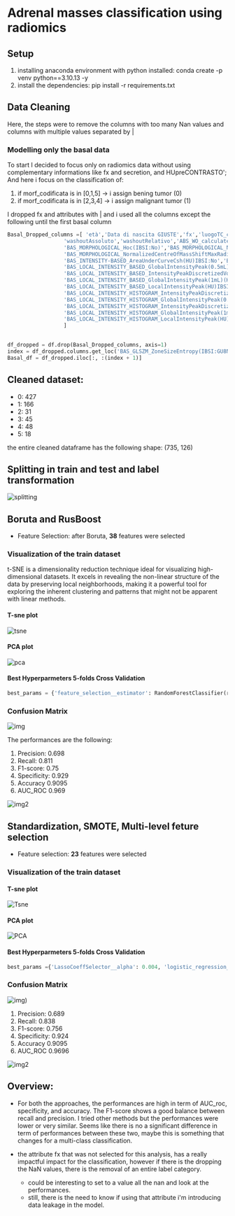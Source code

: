 # Adrenal masses classification using radiomics

## Setup
1. installing anaconda environment with python installed: conda create -p venv python==3.10.13 -y
2. install the dependencies: pip install -r requirements.txt

## Data Cleaning
Here, the steps were to remove the columns with too many Nan values and columns with multiple values separated by |


### Modelling only the basal data
To start I decided to focus only on radiomics data without using complementary informations like fx and secretion, and HUpreCONTRASTO';
And here i focus on the classification of:
1. if morf_codificata is in [0,1,5] -> i assign bening tumor (0)
2. if morf_codificata is in [2,3,4] -> i assign malignant tumor (1)

I dropped fx and attributes with |  and i used all the columns except the following until the first basal column

```python
Basal_Dropped_columns =[ 'età','Data di nascita GIUSTE','fx','luogoTC_codificato','secrezione','mm asse1','mm asse2','mm asse3','HUpreCONTRASTO','HUfaseARTERIOSA','HUfaseVENOSA','HUfaseTARDIVA',
                  'washoutAssoluto','washoutRelativo','ABS_WO_calculated','REL_WO_calculated','SUVFDGsurrene','COGNOME','Unnamed: 20',
                  'BAS_MORPHOLOGICAL_Hoc(IBSI:No)','BAS_MORPHOLOGICAL_NormalizedHocRadiusRoi(IBSI:No)','BAS_MORPHOLOGICAL_NormalizedHocRadiusSphere(IBSI:No)',
                  'BAS_MORPHOLOGICAL_NormalizedCentreOfMassShiftMaxRadiusRoi(IBSI:No)','BAS_MORPHOLOGICAL_NormalizedCentreOfMassShiftRadiusSphere(IBSI:No)','BAS_MORPHOLOGICAL_SphereDiameter(IBSI:No)',
                  'BAS_INTENSITY-BASED_AreaUnderCurveCsh(HU)IBSI:No','BAS_LOCAL_INTENSITY_BASED_IntensityPeakDiscretizedVolumeSought(0.5mL)(mL)IBSI:No',
                  'BAS_LOCAL_INTENSITY_BASED_GlobalIntensityPeak(0.5mL)(HU)IBSI:No',        
                  'BAS_LOCAL_INTENSITY_BASED_IntensityPeakDiscretizedVolumeSought(1mL)(mL)IBSI:No',         
                  'BAS_LOCAL_INTENSITY_BASED_GlobalIntensityPeak(1mL)(HU)IBSI:0F91',                           
                  'BAS_LOCAL_INTENSITY_BASED_LocalIntensityPeak(HU)IBSI:VJGA',
                  'BAS_LOCAL_INTENSITY_HISTOGRAM_IntensityPeakDiscretizedVolumeSought(0.5mL)(mL)IBSI:No',
                  'BAS_LOCAL_INTENSITY_HISTOGRAM_GlobalIntensityPeak(0.5mL)(HU)IBSI:No',
                  'BAS_LOCAL_INTENSITY_HISTOGRAM_IntensityPeakDiscretizedVolumeSought(1mL)(mL)IBSI:No',
                  'BAS_LOCAL_INTENSITY_HISTOGRAM_GlobalIntensityPeak(1mL)(HU)IBSI:No',
                  'BAS_LOCAL_INTENSITY_HISTOGRAM_LocalIntensityPeak(HU)IBSI:No'
                  ]
 

df_dropped = df.drop(Basal_Dropped_columns, axis=1)
index = df_dropped.columns.get_loc('BAS_GLSZM_ZoneSizeEntropy(IBSI:GU8N)')
Basal_df = df_dropped.iloc[:, :(index + 1)]
```

## Cleaned dataset:
- 0: 427
- 1: 166
- 2: 31
- 3: 45
- 4: 48
- 5: 18

the entire cleaned dataframe has the following shape: (735, 126)

## Splitting in train and test and label transformation
![splitting](https://github.com/SimBoex/Bio_Thesis/blob/3c1846e8322cb8c1d593f8a4e418bc6a3a1e310c/Basal_BinaryClassification/Hist_binaryClassification_TrainAndTest.png)


## Boruta and RusBoost

- Feature Selection: after Boruta, **38** features were selected

### Visualization of the train dataset
t-SNE is a dimensionality reduction technique ideal for visualizing high-dimensional datasets. It excels in revealing the non-linear structure of the data by preserving local neighborhoods, making it a powerful tool for exploring the inherent clustering and patterns that might not be apparent with linear methods.

#### T-sne plot
![tsne](https://github.com/SimBoex/Bio_Thesis/blob/d610f2e0d52b8e48cc42214e1c59e3160b7e4a38/Basal_BinaryClassification/TSNE_interactive_plots/Tsne_plot_Boruta.png)

 
#### PCA plot
![pca](https://github.com/SimBoex/Bio_Thesis/blob/e3cb96512e62d03ff693aec9f3b47c5577d00223/Basal_BinaryClassification/pca_plots/pca_plot_Rus.png)

#### Best Hyperparmeters 5-folds Cross Validation
```python
best_params = {'feature_selection__estimator': RandomForestClassifier(random_state=42), 'feature_selection__estimator__max_depth': 5, 'feature_selection__estimator__n_estimators': 50, 'rusboostclassifier__learning_rate': 0.05, 'rusboostclassifier__n_estimators': 300}
```

### Confusion Matrix

![img](https://github.com/SimBoex/Bio_Thesis/blob/68c9d591202d552f91160a00ef095f2c5a97781b/Basal_BinaryClassification/ConfusionMatrix_RusBoost.png)


The performances are the following:
1. Precision: 0.698 
2. Recall: 0.811
3. F1-score: 0.75 
4. Specificity: 0.929
5. Accuracy 0.9095
6. AUC_ROC 0.969


![img2](https://github.com/SimBoex/Bio_Thesis/blob/b6a6270e0c574144e6e227582903010dd5f53ec6/RusBoostCurves.png)

## Standardization, SMOTE, Multi-level feture selection
- Feature selection:  **23** features were selected

### Visualization of the train dataset




#### T-sne plot
![Tsne](https://github.com/SimBoex/Bio_Thesis/blob/4b50c561a945882dd813a134358fce30b5eda14a/Basal_BinaryClassification/TSNE_interactive_plots/Tsne_plot_Multi.png)

#### PCA plot
![PCA](https://github.com/SimBoex/Bio_Thesis/blob/b4d9bfd02d5425a4cfaeabebf448a610dea0fea4/Basal_BinaryClassification/pca_plots/pca_plot_Multi.png)

#### Best Hyperparmeters 5-folds Cross Validation
```python
best_params ={'LassoCoeffSelector__alpha': 0.004, 'logistic_regression__C': 0.1, 'logistic_regression__class_weight': 'balanced', 'logistic_regression__max_iter': 300, 'logistic_regression__penalty': 'l2', 'logistic_regression__solver': 'newton-cg', 'smote__k_neighbors': 5, 'smote__sampling_strategy': 'auto'}
```


### Confusion Matrix

![img](https://github.com/SimBoex/Bio_Thesis/blob/6e1a09611792fce31172da57f4cf53b7e95162ec/Basal_BinaryClassification/ConfusionMatrix_LogisticRegression.png))

1. Precision: 0.689
2. Recall: 0.838
3. F1-score: 0.756
4. Specificity: 0.924
5. Accuracy 0.9095 
6. AUC_ROC 0.9696

![img2](https://github.com/SimBoex/Bio_Thesis/blob/a965c26bed280bf10d07bcb0808b6d8938490778/LogisticRegressionCurves.png)


## Overview:
- For both the approaches, the performances are high in term of AUC_roc, specificity, and accuracy. The F1-score shows a good balance between recall and precision.
I tried other methods but the performances were lower or very similar.
Seems like there is no  a significant difference in term of performances between these two, maybe this is something that changes for a multi-class classification.

- the attribute fx that was not selected for this analysis, has a really impactful impact for the classification, however if there is the  dropping the NaN values, there is the removal of an entire label category.
    - could be interesting to set to a value  all the nan and look at the performances.
    - still, there is the need to know if using that attribute i'm introducing data leakage in the model.

